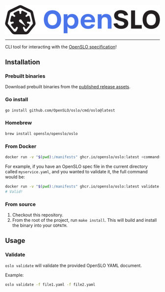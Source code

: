 #

<!-- markdownlint-disable MD033-->
<picture>
  <source media="(prefers-color-scheme: dark)" srcset="images/openslo_light.png">
  <img alt="OpenSLO light theme" src="images/openslo.png">
</picture>
<!-- markdownlint-enable MD033-->

---

CLI tool for interacting with the [OpenSLO specification](https://github.com/OpenSLO/OpenSLO)!

## Installation

### Prebuilt binaries

Download prebuilt binaries from the
[published release assets](https://github.com/OpenSLO/oslo/releases/latest).

### Go install

```sh
go install github.com/OpenSLO/oslo/cmd/oslo@latest
```

### Homebrew

```sh
brew install openslo/openslo/oslo
```

### From Docker

```sh
docker run -v "$(pwd):/manifests" ghcr.io/openslo/oslo:latest <command> /manifests/<file>.yaml
```

For example, if you have an OpenSLO spec file in the current directory called `myservice.yaml`,
and you wanted to validate it, the full command would be:

```sh
docker run -v "$(pwd):/manifests" ghcr.io/openslo/oslo:latest validate -f /manifests/myservice.yaml
# Valid!
```

### From source

1. Checkout this repository.
2. From the root of the project, run `make install`.  This will build and install
the binary into your `GOPATH`.

## Usage

### Validate

`oslo validate` will validate the provided OpenSLO YAML document.

Example:

```sh
oslo validate -f file1.yaml -f file2.yaml
```
